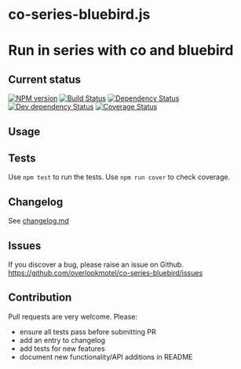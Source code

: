 # co-series-bluebird.js

# Run in series with co and bluebird

## Current status

[![NPM version](https://img.shields.io/npm/v/co-series-bluebird.svg)](https://www.npmjs.com/package/co-series-bluebird)
[![Build Status](https://img.shields.io/travis/overlookmotel/co-series-bluebird/master.svg)](http://travis-ci.org/overlookmotel/co-series-bluebird)
[![Dependency Status](https://img.shields.io/david/overlookmotel/co-series-bluebird.svg)](https://david-dm.org/overlookmotel/co-series-bluebird)
[![Dev dependency Status](https://img.shields.io/david/dev/overlookmotel/co-series-bluebird.svg)](https://david-dm.org/overlookmotel/co-series-bluebird)
[![Coverage Status](https://img.shields.io/coveralls/overlookmotel/co-series-bluebird/master.svg)](https://coveralls.io/r/overlookmotel/co-series-bluebird)

## Usage

## Tests

Use `npm test` to run the tests. Use `npm run cover` to check coverage.

## Changelog

See [changelog.md](https://github.com/overlookmotel/co-series-bluebird/blob/master/changelog.md)

## Issues

If you discover a bug, please raise an issue on Github. https://github.com/overlookmotel/co-series-bluebird/issues

## Contribution

Pull requests are very welcome. Please:

* ensure all tests pass before submitting PR
* add an entry to changelog
* add tests for new features
* document new functionality/API additions in README
